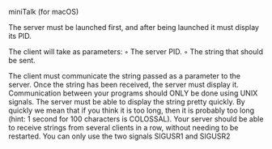 miniTalk (for macOS)

The server must be launched first, and after being launched it must display its PID.

The client will take as parameters:
  ◦ The server PID.
  ◦ The string that should be sent.

The client must communicate the string passed as a parameter to the server. Once the string has been received, the server must display it.
Communication between your programs should ONLY be done using UNIX signals.
The server must be able to display the string pretty quickly. By quickly we mean that if you think it is too long, then it is probably too long (hint: 1 second for 100 characters is COLOSSAL).
Your server should be able to receive strings from several clients in a row, without needing to be restarted.
You can only use the two signals SIGUSR1 and SIGUSR2
